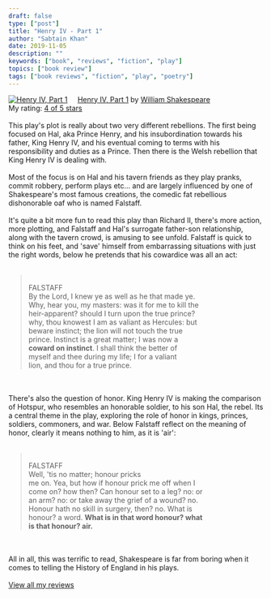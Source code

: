 ```yaml
---
draft: false
type: ["post"]
title: "Henry IV - Part 1"
author: "Sabtain Khan"
date: 2019-11-05
description: ""
keywords: ["book", "reviews", "fiction", "play"]
topics: ["book review"]
tags: ["book reviews", "fiction", "play", "poetry"]
---
```


<a href="https://www.goodreads.com/book/show/31624477-henry-iv-part-1" style="float: left; padding-right: 20px"><img border="0" alt="Henry IV, Part 1" src="https://i.gr-assets.com/images/S/compressed.photo.goodreads.com/books/1487620820l/31624477._SX98_.jpg" /></a><a href="https://www.goodreads.com/book/show/31624477-henry-iv-part-1">Henry IV, Part 1</a> by <a href="https://www.goodreads.com/author/show/947.William_Shakespeare">William Shakespeare</a><br/>
My rating: <a href="https://www.goodreads.com/review/show/3036968569">4 of 5 stars</a><br /><br />
This play's plot is really about two very different rebellions. The first being focused on Hal, aka Prince Henry, and his insubordination towards his father, King Henry IV, and his eventual coming to terms with his responsibility and duties as a Prince. Then there is the Welsh rebellion that King Henry IV is dealing with.<br /><br />Most of the focus is on Hal and his tavern friends as they play pranks, commit robbery, perform plays etc... and are largely influenced by one of Shakespeare's most famous creations, the comedic fat rebellious dishonorable oaf who is named Falstaff.<br /><br />It's quite a bit more fun to read this play than Richard II, there's more action, more plotting, and Falstaff and Hal's surrogate father-son relationship, along with the tavern crowd, is amusing to see unfold. Falstaff is quick to think on his feet, and 'save' himself from embarrassing situations with just the right words, below he pretends that his cowardice was all an act:<br /><br /><blockquote><br />FALSTAFF<br />By the Lord, I knew ye as well as he that made ye.<br />Why, hear you, my masters: was it for me to kill the<br />heir-apparent? should I turn upon the true prince?<br />why, thou knowest I am as valiant as Hercules: but<br />beware instinct; the lion will not touch the true<br />prince. Instinct is a great matter; I was now a<br /><b>coward on instinct</b>. I shall think the better of<br />myself and thee during my life; I for a valiant<br />lion, and thou for a true prince.<br /></blockquote><br /><br />There's also the question of honor. King Henry IV is making the comparison of Hotspur, who resembles an honorable soldier, to his son Hal, the rebel. Its a central theme in the play, exploring the role of honor in kings, princes, soldiers, commoners, and war. Below Falstaff reflect on the meaning of honor, clearly it means nothing to him, as it is 'air':<br /><br /><blockquote><br />FALSTAFF<br />Well, 'tis no matter; honour pricks<br />me on. Yea, but how if honour prick me off when I<br />come on? how then? Can honour set to a leg? no: or<br />an arm? no: or take away the grief of a wound? no.<br />Honour hath no skill in surgery, then? no. What is<br />honour? a word. <b>What is in that word honour? what<br />is that honour? air.</b><br /></blockquote><br /><br />All in all, this was terrific to read, Shakespeare is far from boring when it comes to telling the History of England in his plays.
<br/><br/>
<a href="https://www.goodreads.com/review/list/19015356-sabtain-khan">View all my reviews</a>

